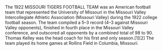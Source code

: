 The 1922 MISSOURI TIGERS FOOTBALL TEAM was an American football team that represented the University of Missouri in the Missouri Valley Intercollegiate Athletic Association (Missouri Valley) during the 1922 college football season. The team compiled a 5–3 record (4–3 against Missouri Valley opponents), finished in fourth place in the Missouri Valley conference, and outscored all opponents by a combined total of 98 to 90. Thomas Kelley was the head coach for his first and only season.[1][2] The team played its home games at Rollins Field in Columbia, Missouri.
